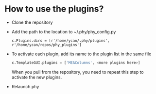# How to use the plugins?

- Clone the repository

- Add the path to the location to ~/.phy/phy_config.py
  ```pyhton
  c.Plugins.dirs = [r'/home/ycan/.phy/plugins', r'/home/ycan/repos/phy_plugins']
  ```
- To activate each plugin, add its name to the plugin list in the same file
  ```python
  c.TemplateGUI.plugins = ['MEAColumns', <more plugins here>]
  ```
  When you pull from the repository, you need to repeat this step to activate
  the new plugins.

- Relaunch phy
